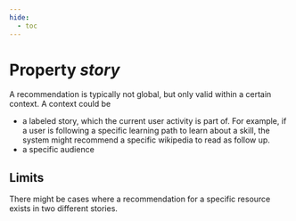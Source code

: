 ```yaml
---
hide:
  - toc
---
```


# Property *story*

A recommendation is typically not global, but only valid within a certain context. A context could be

- a labeled story, which the current user activity is part of. For example, if a user is following a specific learning path to learn about a skill, the system might recommend a specific wikipedia to read as follow up. 
- a specific audience

## Limits

There might be cases where a recommendation for a specific resource exists in two different stories. 